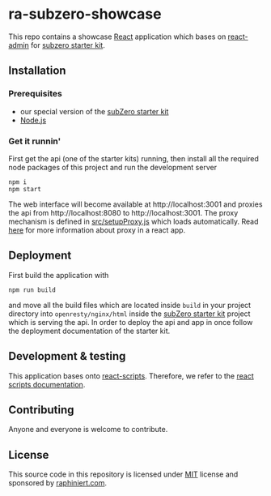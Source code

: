 # ra-subzero-showcase

This repo contains a showcase [React](https://reactjs.org/) application which bases on [react-admin](https://github.com/marmelab/react-admin) for [subzero starter kit](https://github.com/subzerocloud/subzero-starter-kit).

## Installation

### Prerequisites
* our special version of the [subZero starter kit](https://github.com/scheiblr/subzero-starter-kit)
* [Node.js](https://nodejs.org/en/)

### Get it runnin'
First get the api (one of the starter kits) running, then install all the required node packages of this project and run the development server
```
npm i
npm start
```
The web interface will become available at http://localhost:3001 and proxies the api from http://localhost:8080 to http://localhost:3001.
The proxy mechanism is defined in [src/setupProxy.js](https://github.com/raphiniert-com/ra-subzero-showcase/blob/master/src/setupProxy.js) which loads automatically. Read [here](https://create-react-app.dev/docs/proxying-api-requests-in-development/#configuring-the-proxy-manually) for more information about proxy in a react app.

## Deployment
First build the application with 
```
npm run build
```
and move all the build files which are located inside `build` in your project directory into `openresty/nginx/html` inside the [subZero starter kit](https://github.com/subzerocloud/subzero-starter-kit) project which is serving the api. In order to deploy the api and app in once follow the deployment documentation of the starter kit.

## Development & testing

This application bases onto [react-scripts](https://github.com/facebook/create-react-app). Therefore, we refer to the [react scripts documentation](https://github.com/raphiniert-com/ra-subzero-showcase/blob/master/REACT_SCRIPTS.md).

## Contributing
Anyone and everyone is welcome to contribute.

## License

This source code in this repository is licensed under [MIT](https://github.com/raphiniert-com/ra-subzero-showcase/blob/master/LICENSE) license and sponsored by [raphiniert.com](https://raphiniert.com).
